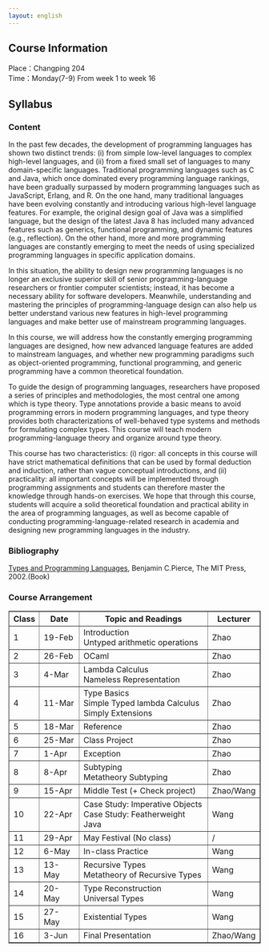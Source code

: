 ```yaml
---
layout: english
---
```


## Course Information

Place：Changping 204<br>
Time：Monday(7-9) From week 1 to week 16

## Syllabus

### Content
In the past few decades, the development of programming languages has shown two distinct trends: (i) from simple low-level languages to complex high-level languages, and (ii) from a fixed small set of languages to many domain-specific languages. Traditional programming languages such as C and Java, which once dominated every programming language rankings, have been gradually surpassed by modern programming languages such as JavaScript, Erlang, and R. On the one hand, many traditional languages have been evolving constantly and introducing various high-level language features. For example, the original design goal of Java was a simplified language, but the design of the latest Java 8 has included many advanced features such as generics, functional programming, and dynamic features (e.g., reflection). On the other hand, more and more programming languages are constantly emerging to meet the needs of using specialized programming languages in specific application domains.<br>

In this situation, the ability to design new programming languages is no longer an exclusive superior skill of senior programming-language researchers or frontier computer scientists; instead, it has become a necessary ability for software developers. Meanwhile, understanding and mastering the principles of programming-language design can also help us better understand various new features in high-level programming languages and make better use of mainstream programming languages.<br>

In this course, we will address how the constantly emerging programming languages are designed, how new advanced language features are added to mainstream languages, and whether new programming paradigms such as object-oriented programming, functional programming, and generic programming have a common theoretical foundation.<br>

To guide the design of programming languages, researchers have proposed a series of principles and methodologies, the most central one among which is type theory. Type annotations provide a basic means to avoid programming errors in modern programming languages, and type theory provides both characterizations of well-behaved type systems and methods for formulating complex types. This course will teach modern programming-language theory and organize around type theory.<br>

This course has two characteristics: (i) rigor: all concepts in this course will have strict mathematical definitions that can be used by formal deduction and induction, rather than vague conceptual introductions, and (ii) practicality: all important concepts will be implemented through programming assignments and students can therefore master the knowledge through hands-on exercises. We hope that through this course, students will acquire a solid theoretical foundation and practical ability in the area of programming languages, as well as become capable of conducting programming-language-related research in academia and designing new programming languages in the industry.<br>

### Bibliography

[Types and Programming Languages](https://www.cis.upenn.edu/~bcpierce/tapl/), Benjamin C.Pierce, The MIT Press, 2002.(Book)

### Course Arrangement

<table border="1" cellspacing="1">
    <thead>
        <tr>
            <th>Class</th>
            <th>Date</th>
            <th>Topic and Readings</th>
            <th>Lecturer</th>
        </tr>
    </thead>
    <tbody>
        <tr>
            <td>1</td>
            <td>19-Feb</td>
            <td>Introduction<br>Untyped arithmetic operations</td>
            <td>Zhao</td>
        </tr>
               <tr>
            <td>2</td>
            <td>26-Feb</td>
            <td>OCaml</td>
            <td>Zhao</td>
        </tr>
        <tr>
            <td>3</td>
            <td>4-Mar</td>
            <td>Lambda Calculus<br>Nameless Representation</td>
            <td>Zhao</td>
        </tr>
        <tr>
            <td>4</td>
            <td>11-Mar</td>
            <td>Type Basics<br>Simple Typed lambda Calculus<br>Simply Extensions</td>
            <td>Zhao</td>
        </tr>
        <tr>
            <td>5</td>
            <td>18-Mar</td>
            <td>Reference</td>
            <td>Zhao</td>
        </tr>
        <tr>
            <td>6</td>
            <td>25-Mar</td>
            <td>Class Project</td>
            <td>Zhao</td>
        </tr>
        <tr>
            <td>7</td>
            <td>1-Apr</td>
            <td>Exception</td>
            <td>Zhao</td>
        </tr>
        <tr>
            <td>8</td>
            <td>8-Apr</td>
            <td>Subtyping<br>Metatheory Subtyping</td>
            <td>Zhao</td>
        </tr>
        <tr>
            <td>9</td>
            <td>15-Apr</td>
            <td>Middle Test (+ Check project)</td>
            <td>Zhao/Wang</td>
        </tr>
        <tr>
            <td>10</td>
            <td>22-Apr</td>
            <td>Case Study: Imperative Objects<br>Case Study: Featherweight Java</td>
            <td>Wang</td>
        </tr>
        <tr>
            <td>11</td>
            <td>29-Apr</td>
            <td>May Festival (No class)</td>
            <td>/</td>
        </tr>
        <tr>
            <td>12</td>
            <td>6-May</td>
            <td>In-class Practice</td>
            <td>Wang</td>
        </tr>
        <tr>
            <td>13</td>
            <td>13-May</td>
            <td>Recursive Types<br>Metatheory of Recursive Types</td>
            <td>Wang</td>
        </tr>
        <tr>
            <td>14</td>
            <td>20-May</td>
            <td>Type Reconstruction<br>Universal Types</td>
            <td>Wang</td>
        </tr>
        <tr>
            <td>15</td>
            <td>27-May</td>
            <td>Existential Types</td>
            <td>Wang</td>
        </tr>
        <tr>
            <td>16</td>
            <td>3-Jun</td>
            <td>Final Presentation</td>
            <td>Zhao/Wang</td>
        </tr>    
    </tbody>
</table>

